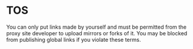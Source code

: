 # TOS

You can only put links made by yourself and must be permitted from the proxy
site developer to upload mirrors or forks of it. You may be blocked from
publishing global links if you violate these terms.
